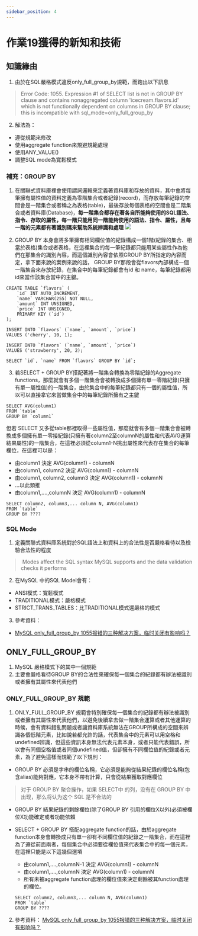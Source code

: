 ```yaml
---
sidebar_position: 4
---
```


# 作業19獲得的新知和技術

## 知識緣由
1. 由於在SQL嚴格模式違反only_full_group_by規範，而跑出以下訊息
> Error Code: 1055. Expression #1 of SELECT list is not in GROUP BY clause and contains nonaggregated column 'icecream.flavors.id' which is not functionally dependent on columns in GROUP BY clause; this is incompatible with sql_mode=only_full_group_by
2. 解法為：
  - 遵從規範來修改
  - 使用aggregate function來規避規範處理
  - 使用ANY_VALUE()
  - 調整SQL mode為寬鬆模式

### 補充：GROUP BY 
1. 在關聯式資料庫裡會使用謂詞邏輯來定義著資料庫和存放的資料，其中會將每筆擁有屬性值的資料定義為零階集合或者紀錄(record)，而存放每筆紀錄的空間會是一階集合或者稱之為表格(table)，最後存放每個表格的空間會是二階集合或者資料庫(Database)，**每一階集合都存在著各自所能夠使用的SQL語法、指令、存取的屬性，每一階只能用同一階能夠使用的語法、指令、屬性，且每一階的元素都有著識別碼來幫助系統辨識和處理**
![](https://res.cloudinary.com/dqfxgtyoi/image/upload/v1644324438/blog/database/zero-one-two-order_i9vto9.png)

2. GROUP BY 本身會將多筆擁有相同欄位值的紀錄構成一個1階(紀錄的集合、相當於表格)集合或者表格，在這裡集合的每一筆紀錄都只能用某些屬性作為他們在那集合的識別內容，而這個識別內容會依照GROUP BY所指定的內容而定，拿下面來說的案例來說的話， GROUP BY那段會從flavors內部構成一個一階集合來存放紀錄，在集合中的每筆紀錄都會有id 和 name，每筆紀錄都用id來當作該集合當中的主鍵。
```
CREATE TABLE `flavors` (
	`id` INT AUTO_INCREMENT,
    `name` VARCHAR(255) NOT NULL,
    `amount` INT UNSIGNED,
    `price` INT UNSIGNED,
    PRIMARY KEY (`id`)
);

INSERT INTO `flavors` (`name`, `amount`, `price`)
VALUES ('cherry', 10, 1);

INSERT INTO `flavors` (`name`, `amount`, `price`)
VALUES ('strawberry', 20, 2);

SELECT `id`, `name` FROM `flavors` GROUP BY `id`;
```
3. 若SELECT + GROUP BY搭配著將一階集合轉換為零階紀錄的Aggregate functions，那麼就會有多個一階集合會被轉換成多個擁有單一零階紀錄(只擁有單一屬性值)的一階集合，由於集合中的每筆紀錄都只有一個的屬性值，所以可以直接拿它來當做集合中的每筆紀錄所擁有之主鍵
```
SELECT AVG(column1)
FROM `table`
GROUP BY `column1`
```
但若 SELECT 又多從table那裡取得一些屬性值，那麼就會有多個一階集合會被轉換成多個擁有單一零接紀錄(只擁有著column2至columnN的屬性和代表AVG運算結果屬性)的一階集合，在這裡必須從column1-N挑出屬性來代表存在集合的每筆欄位，在這裡可以是：
  - 由column1 決定 AVG(column1) - columnN
  - 由column1, column2 決定 AVG(column1) - columnN
  - 由column1, column2, column3 決定 AVG(column1) - columnN
  - ...以此類推
  - 由column1,....,columnN 決定 AVG(column1) - columnN
```
SELECT column2, column3,... column N, AVG(column1)
FROM `table`
GROUP BY ????
```

### SQL Mode
1. 定義關聯式資料庫系統對於SQL語法上和資料上的合法性是否嚴格看待以及檢驗合法性的程度
>  Modes affect the SQL syntax MySQL supports and the data validation checks it performs 
2. 在MySQL 中的SQL Model會有：
  - ANSI模式：寬鬆模式
  - TRADITIONAL模式：嚴格模式
  - STRICT_TRANS_TABLES：比TRADITIONAL模式還嚴格的模式
3. 參考資料：
  - [MySQL only_full_group_by 1055报错的三种解决方案，临时关闭有影响吗？](https://kalacloud.com/blog/solve-query-failures-regarding-only-full-group-by-sql-mode/)
## ONLY_FULL_GROUP_BY 
1. MySQL 嚴格模式下的其中一個規範
2. 主要會嚴格看待GROUP BY的合法性來確保每一個集合的紀錄都有辦法被識別或者擁有其屬性來代表他們




### ONLY_FULL_GROUP_BY 規範
1. ONLY_FULL_GROUP_BY 規範會特別確保每一個集合的紀錄都有辦法被識別或者擁有其屬性來代表他們，以避免後續拿去做一階集合運算或者其他運算的時候，會有資料錯亂問題或者讓資料庫系統無法在GROUP所構成的空間來辨識各個低階元素，比如說若都允許的話，代表集合中的元素可以用空格和undefined辨識，但這些資訊本身無法代表元素本身，或者只能代表錯誤，所以會有同個空格值或者同個undefined值，但卻擁有不同欄位值的紀錄或者元素，為了避免這樣而規範了以下規則：
  - GROUP BY 必須是字串的欄位名稱，它必須是能夠從結果紀錄的欄位名稱(包含alias)能夠對應，它本身不帶有計算，只會從結果獲取對應欄位
  > 对于 GROUP BY 聚合操作，如果 SELECT中 的列，没有在 GROUP BY 中出现，那么将认为这个 SQL 是不合法的
  - GROUP BY 結果紀錄的剩餘欄位(除了GROUP BY 引用的欄位X以外)必須被欄位X功能確定或者功能依賴
  - SELECT + GROUP BY 搭配aggregate function的話，由於aggregate function本身會轉換成只有單一卻有不同欄位值的紀錄之一階集合，而在這裡為了遵從前面兩者，每個集合中必須要從欄位值來代表集合中的每一個元素，在這裡只能是以下這幾個選項
     * 由column1,....,columnN-1 決定 AVG(column1) - columnN 
     * 由column1,....,columnN 決定 AVG(column1) - columnN
     * 所有未被aggregate function處理的欄位值來決定剩餘被其function處理的欄位。
  
      ```
      SELECT column2, column3,... column N, AVG(column1)
      FROM `table`
      GROUP BY ????
      ```

2. 參考資料：
[MySQL only_full_group_by 1055报错的三种解决方案，临时关闭有影响吗？](https://kalacloud.com/blog/solve-query-failures-regarding-only-full-group-by-sql-mode/)
[](https://www.itread01.com/content/1519471374.html)